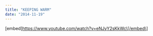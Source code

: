```yaml
---
title: "KEEPING WARM"
date: "2014-11-19"
---
```


\[embed\]https://www.youtube.com/watch?v=eNJyY2sKkWc\[/embed\]
